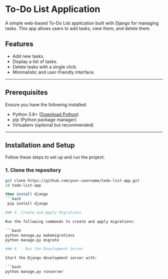 # To-Do List Application

A simple web-based To-Do List application built with Django for managing tasks. This app allows users to add tasks, view them, and delete them.

## Features

- Add new tasks.
- Display a list of tasks.
- Delete tasks with a single click.
- Minimalistic and user-friendly interface.

---

## Prerequisites

Ensure you have the following installed:

- Python 3.8+ ([Download Python](https://www.python.org/downloads/))
- pip (Python package manager)
- Virtualenv (optional but recommended)

---

## Installation and Setup

Follow these steps to set up and run the project:

### 1. Clone the repository

```bash
git clone https://github.com/your-username/todo-list-app.git
cd todo-list-app

then install django 
```bash
 pip install django

### 4. Create and Apply Migrations

Run the following commands to create and apply migrations:

```bash
python manage.py makemigrations
python manage.py migrate

### 4. . Run the Development Server

Start the Django development server with:

```bash
python manage.py runserver
